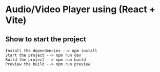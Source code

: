 # Audio/Video Player using (React + Vite)

## Show to start the project

```
Install the dependencies --> npm install
Start the project --> npm run dev
Build the project --> npm run build
Preview the build --> npm run preview

```
